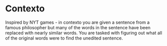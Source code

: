 # Contexto
Inspired by NYT games - in contexto you are given a sentence from a famous philosopher but many of the words in the sentence have been replaced with nearly similar words. You are tasked with figuring out what all of the original words were to find the unedited sentence.

